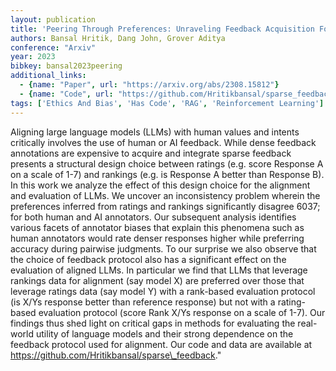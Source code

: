 ```yaml
---
layout: publication
title: 'Peering Through Preferences: Unraveling Feedback Acquisition For Aligning Large Language Models'
authors: Bansal Hritik, Dang John, Grover Aditya
conference: "Arxiv"
year: 2023
bibkey: bansal2023peering
additional_links:
  - {name: "Paper", url: "https://arxiv.org/abs/2308.15812"}
  - {name: "Code", url: "https://github.com/Hritikbansal/sparse_feedback"}
tags: ['Ethics And Bias', 'Has Code', 'RAG', 'Reinforcement Learning']
---
```

Aligning large language models (LLMs) with human values and intents critically involves the use of human or AI feedback. While dense feedback annotations are expensive to acquire and integrate sparse feedback presents a structural design choice between ratings (e.g. score Response A on a scale of 1-7) and rankings (e.g. is Response A better than Response B). In this work we analyze the effect of this design choice for the alignment and evaluation of LLMs. We uncover an inconsistency problem wherein the preferences inferred from ratings and rankings significantly disagree 6037; for both human and AI annotators. Our subsequent analysis identifies various facets of annotator biases that explain this phenomena such as human annotators would rate denser responses higher while preferring accuracy during pairwise judgments. To our surprise we also observe that the choice of feedback protocol also has a significant effect on the evaluation of aligned LLMs. In particular we find that LLMs that leverage rankings data for alignment (say model X) are preferred over those that leverage ratings data (say model Y) with a rank-based evaluation protocol (is X/Ys response better than reference response) but not with a rating-based evaluation protocol (score Rank X/Ys response on a scale of 1-7). Our findings thus shed light on critical gaps in methods for evaluating the real-world utility of language models and their strong dependence on the feedback protocol used for alignment. Our code and data are available at https://github.com/Hritikbansal/sparse\_feedback."
